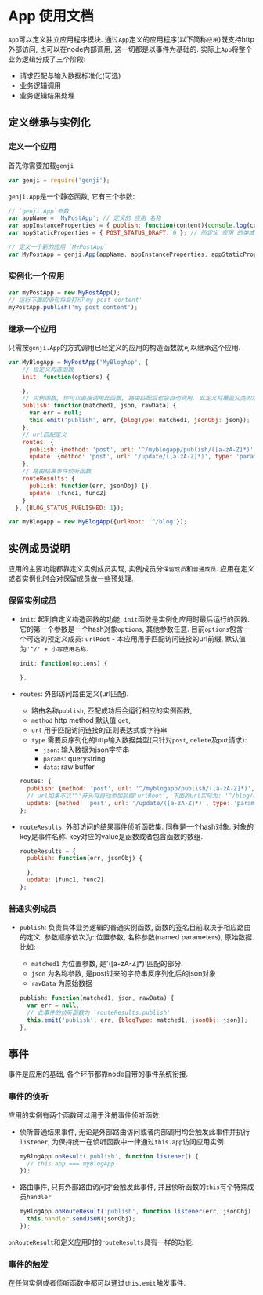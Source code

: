 # App 使用文档 #

`App`可以定义独立应用程序模块. 通过`App`定义的应用程序(以下简称`应用`)既支持http外部访问, 也可以在node内部调用, 这一切都是以事件为基础的.
实际上`App`将整个业务逻辑分成了三个阶段:

  - 请求匹配与输入数据标准化(可选)
  - 业务逻辑调用
  - 业务逻辑结果处理

## 定义继承与实例化 ##

### 定义一个应用 ###

首先你需要加载`genji`

  ```javascript
  var genji = require('genji');
  ```

`genji.App`是一个静态函数, 它有三个参数:

  ```javascript
  // `genji.App`参数
  var appName = 'MyPostApp'; // 定义的 应用 名称
  var appInstanceProperties = { publish: function(content){console.log(content);}, type: 'post' }; // 所定义 应用 的实例成员
  var appStaticProperties = { POST_STATUS_DRAFT: 0 }; // 所定义 应用 的类成员

  // 定义一个新的应用 `MyPostApp`
  var MyPostApp = genji.App(appName, appInstanceProperties, appStaticProperties);
  ```

### 实例化一个应用 ###

  ```javascript
  var myPostApp = new MyPostApp();
  // 运行下面的语句将会打印'my post content'
  myPostApp.publish('my post content');
  ```

### 继承一个应用 ###

只需按`genji.App`的方式调用已经定义的应用的构造函数就可以继承这个应用.

  ```javascript
  var MyBlogApp = MyPostApp('MyBlogApp', {
      // 自定义构造函数
      init: function(options) {

      },
      // 实例函数, 你可以直接调用此函数, 路由匹配后也会自动调用. 此定义将覆盖父类的定义('MyPostApp#publish')
      publish: function(matched1, json, rawData) {
        var err = null;
        this.emit('publish', err, {blogType: matched1, jsonObj: json});
      },
      // url匹配定义
      routes: {
        publish: {method: 'post', url: '^/myblogapp/publish/([a-zA-Z]*)', type: 'json'},
        update: {method: 'post', url: '/update/([a-zA-Z]*)', type: 'params'}
      },
      // 路由结果事件侦听函数
      routeResults: {
        publish: function(err, jsonObj) {},
        update: [func1, func2]
      }
    }, {BLOG_STATUS_PUBLISHED: 1});

  var myBlogApp = new MyBlogApp({urlRoot: '^/blog'});
  ```

## 实例成员说明 ##
应用的主要功能都靠定义实例成员实现, 实例成员分`保留成员`和`普通成员`. 应用在定义或者实例化时会对保留成员做一些预处理.

### 保留实例成员 ###

  - `init`: 起到自定义构造函数的功能, `init`函数是实例化应用时最后运行的函数. 它的第一个参数是一个hash对象`options`, 其他参数任意.
  目前`options`包含一个可选的预定义成员: `urlRoot` - 本应用用于匹配访问链接的url前缀, 默认值为`'^/' + 小写应用名称`.

    ```javascript
    init: function(options) {

    },
    ```

  - `routes`: 外部访问路由定义(url匹配).
    - 路由名称`publish`, 匹配成功后会运行相应的实例函数,
    - `method` http method 默认值 `get`,
    - `url` 用于匹配访问链接的正则表达式或字符串
    - `type` 需要反序列化的http输入数据类型(只针对`post`, `delete`及`put`请求):
        - `json`: 输入数据为json字符串
        - `params`: querystring
        - `data`: raw buffer

    ```javascript
    routes: {
      publish: {method: 'post', url: '^/myblogapp/publish/([a-zA-Z]*)', type: 'json'},
      // url如果不以'^'开头将自动添加前缀'urlRoot', 下面的url实际为: '^/blog/update/([a-zA-Z]*)'
      update: {method: 'post', url: '/update/([a-zA-Z]*)', type: 'params'}
    };
    ```

  - `routeResults`: 外部访问的结果事件侦听函数集. 同样是一个hash对象. 对象的key是事件名称. key对应的value是函数或者包含函数的数组.

    ```javascript
    routeResults = {
      publish: function(err, jsonObj) {

      },
      update: [func1, func2]
    };
    ```

### 普通实例成员 ###

  - `publish`: 负责具体业务逻辑的普通实例函数, 函数的签名目前取决于相应路由的定义. 参数顺序依次为: 位置参数, 名称参数(named parameters), 原始数据.
  比如:
    - `matched1` 为位置参数, 是'([a-zA-Z]*)'匹配的部分.
    - `json` 为名称参数, 是post过来的字符串反序列化后的json对象
    - `rawData` 为原始数据

    ```javascript
    publish: function(matched1, json, rawData) {
      var err = null;
      // 此事件的侦听函数为 'routeResults.publish'
      this.emit('publish', err, {blogType: matched1, jsonObj: json});
    },
    ```


## 事件 ##

事件是应用的基础, 各个环节都靠node自带的事件系统衔接.

### 事件的侦听 ###
应用的实例有两个函数可以用于注册事件侦听函数:

  - 侦听普通结果事件, 无论是外部路由访问或者内部调用均会触发此事件并执行`listener`, 为保持统一在侦听函数中一律通过`this.app`访问应用实例.

      ```javascript
      myBlogApp.onResult('publish', function listener() {
        // this.app === myBlogApp
      });
      ```

  - 路由事件, 只有外部路由访问才会触发此事件, 并且侦听函数的`this`有个特殊成员`handler`

      ```javascript
      myBlogApp.onRouteResult('publish', function listener(err, jsonObj) {
        this.handler.sendJSON(jsonObj);
      });
      ```

  `onRouteResult`和定义应用时的`routeResults`具有一样的功能.

### 事件的触发 ###
在任何实例或者侦听函数中都可以通过`this.emit`触发事件.